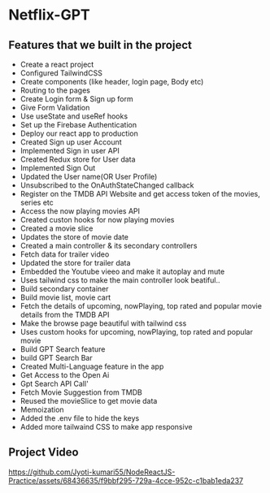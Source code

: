 # Netflix-GPT

## Features that we built in the project

- Create a react project
- Configured TailwindCSS
- Create components (like header, login page, Body etc)
- Routing to the pages
- Create Login form & Sign up form
- Give Form Validation
- Use useState and useRef hooks
- Set up the Firebase Authentication
- Deploy our react app to production
- Created Sign up user Account
- Implemented Sign in user API
- Created Redux store for User data
- Implemented Sign Out
- Updated the User name(OR User Profile)
- Unsubscribed to the OnAuthStateChanged callback 
- Register on the TMDB API Website and get access token of the movies, series etc
- Access the now playing movies API
- Created custon hooks for now playing movies
- Created a movie slice
- Updates the store of movie date
- Created a main controller & its secondary controllers
- Fetch data for trailer video
- Updated the store for trailer data
- Embedded the Youtube vieeo and make it autoplay and mute
- Uses tailwind css to make the main controller look beatiful..
- Build secondary container
- Build movie list, movie cart
- Fetch the details of upcoming, nowPlaying, top rated and popular movie details from the TMDB API
- Make the browse page beautiful with tailwind css
- Uses custom hooks for upcoming, nowPlaying, top rated and popular movie
- Build GPT Search feature
- build GPT Search Bar
- Created Multi-Language feature in the app
- Get Access to the Open Ai 
- Gpt Search API Call'
- Fetch Movie Suggestion from TMDB
- Reused the movieSlice to get movie data
- Memoization
- Added the .env file to hide the keys
- Added more tailwaind CSS to make app responsive

## Project Video

https://github.com/Jyoti-kumari55/NodeReactJS-Practice/assets/68436635/f9bbf295-729a-4cce-952c-c1bab1eda237
